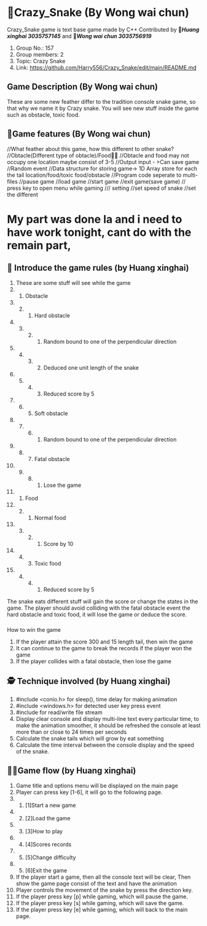 # :snake:Crazy_Snake (By Wong wai chun)
 Crazy_Snake game is text base game made by C++
 Contributed by 👨__*Huang xinghai 3035757145*__ and 🧑__*Wong wai chun 3035756919*__
 1. Group No.: 157
 2. Group members: 2 
 3. Topic: Crazy Snake
 4. Link: https://github.com/Harry556/Crazy_Snake/edit/main/README.md
 
## Game Description (By Wong wai chun)
 These are some new feather differ to the tradition console snake game, so that why we name it by Crazy snake.
 You will see new stuff inside the game such as obstacle, toxic food. 

## :dragon_face:Game features (By Wong wai chun)
 //What feather about this game, how this different to other snake?
 //Obtacle(Different type of obtacle)/Food🍉🍋
 //Obtacle and food may not occupy one location maybe consist of 3-5
 //Output input - >Can save game
 //Random event
 //Data structure for storing game-> 1D Array store for each the tail location/food/toxic food/obstacle
 //Program code seperate to multi-files
 //pause game
 //load game
 //start game
 //exit game(save game)
// press key to open menu while gaming
/// setting
 //set speed of snake
 //set the different
 
# My part was done la and i need to have work tonight, cant do with the remain part,
 
## :seedling: Introduce the game rules (by Huang xinghai)
1. These are some stuff will see while the game
2. 1. Obstacle
3. 2. 1. Hard obstacle
4. 3. 2. 1. Random bound to one of the perpendicular direction
5. 4. 3. 2. Deduced one unit length of the snake
6. 5. 4. 3. Reduced score by 5
7. 6. 5. Soft obstacle
8. 7. 6. 1. Random bound to one of the perpendicular direction
9. 8. 7. Fatal obstacle
10. 9. 8. 1. Lose the game
11. 1. Food
12. 2. 1. Normal food
13. 3. 2. 1. Score by 10
14. 4. 3. Toxic food
15. 4. 4. 1. Reduced score by 5

The snake eats different stuff will gain the score or change the states in the game.
The player should avoid colliding with the fatal obstacle event the hard obstacle and toxic food, it will lose the game or deduce the score.

#####   
How to win the game
1. If the player attain the score 300 and 15 length tail, then win the game
2. It can continue to the game to break the records if the player won the game
3. If the player collides with a fatal obstacle, then lose the game

## :detective: Technique involved (by Huang xinghai)
1. #include <conio.h> for sleep(), time delay for making animation
2. #include <windows.h> for detected user key press event
3. #include <fstream> for read/write file stream
4. Display clear console and display multi-line text every particular time, to make the animation smoother, it should be refreshed the console at least more than or close to 24 times per seconds
5. Calculate the snake tails which will grow by eat something
6. Calculate the time interval between the console display and the speed of the snake. 

## :man_in_tuxedo:Game flow (by Huang xinghai)
1. Game title and options menu will be displayed on the main page
2. Player can press key [1-6], it will go to the following page.
3. 1. [1]Start a new game
4. 2. [2]Load the game
5. 3. [3]How to play
6. 4. [4]Scores records
7. 5. [5]Change difficulty
8. 5. [6]Exit the game 
9. If the player start a game, then all the console text will be clear, Then show the game page consist of the text and have the animation
10. Player controls the movement of the snake by press the direction key.
11. If the player press key [p] while gaming, which will pause the game.
12. If the player press key [s] while gaming, which will save the game.
13. If the player press key [e] while gaming, which will back to the main page.
